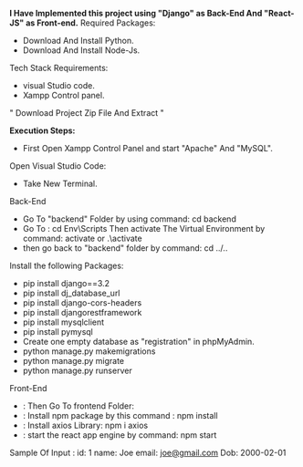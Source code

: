 **I Have Implemented this project using "Django" as Back-End And "React-JS" as Front-end.**
Required Packages:
* Download And Install Python.
* Download And Install Node-Js.



Tech Stack Requirements:
* visual Studio code.
* Xampp Control panel.



" Download Project Zip File And Extract " 




**Execution Steps:** 

* First Open Xampp Control Panel and start "Apache" And "MySQL".

Open Visual Studio Code:
* Take New Terminal.

Back-End
*  Go To "backend" Folder by using command: cd backend
*  Go To : cd Env\Scripts   Then activate The Virtual Environment by command: activate or .\activate
*  then go back to "backend" folder by command: cd ../.. 

Install the following Packages:

*  pip install django==3.2
*  pip install dj_database_url
*  pip install django-cors-headers
*  pip install djangorestframework
*  pip install mysqlclient
*  pip install pymysql 
*  Create one empty database as "registration" in phpMyAdmin.
*  python manage.py makemigrations
*  python manage.py  migrate
*  python manage.py runserver


Front-End
* : Then Go To frontend Folder:  
* : Install npm package by this command : npm install
* : Install axios Library: npm i axios
* : start the react app engine by command: npm start
  


Sample Of Input :
id: 1
name: Joe
email: joe@gmail.com
Dob: 2000-02-01

